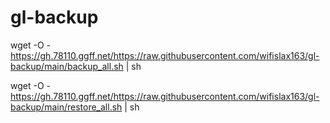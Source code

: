 # gl-backup
wget -O - https://gh.78110.ggff.net/https://raw.githubusercontent.com/wifislax163/gl-backup/main/backup_all.sh | sh

wget -O - https://gh.78110.ggff.net/https://raw.githubusercontent.com/wifislax163/gl-backup/main/restore_all.sh | sh
